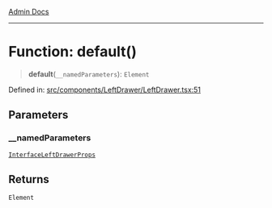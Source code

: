 [Admin Docs](/)

***

# Function: default()

> **default**(`__namedParameters`): `Element`

Defined in: [src/components/LeftDrawer/LeftDrawer.tsx:51](https://github.com/PalisadoesFoundation/talawa-admin/blob/main/src/components/LeftDrawer/LeftDrawer.tsx#L51)

## Parameters

### \_\_namedParameters

[`InterfaceLeftDrawerProps`](../interfaces/InterfaceLeftDrawerProps.md)

## Returns

`Element`
